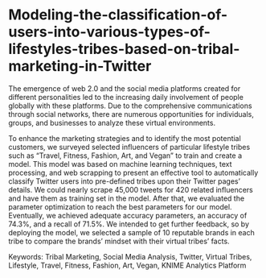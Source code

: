 # Modeling-the-classification-of-users-into-various-types-of-lifestyles-tribes-based-on-tribal-marketing-in-Twitter

The emergence of web 2.0 and the social media platforms created for different personalities led to the increasing daily involvement of people globally with these platforms. Due to the comprehensive communications through social networks, there are numerous opportunities for individuals, groups, and businesses to analyze these virtual environments. 

To enhance the marketing strategies and to identify the most potential customers, we surveyed selected influencers of particular lifestyle tribes such as “Travel, Fitness, Fashion, Art, and Vegan” to train and create a model. This model was based on machine learning techniques, text processing, and web scrapping to present an effective tool to automatically classify Twitter users into pre-defined tribes upon their Twitter pages’ details. We could nearly scrape 45,000 tweets for 420 related influencers and have them as training set in the model. After that, we evaluated the parameter optimization to reach the best parameters for our model. Eventually, we achieved adequate accuracy parameters, an accuracy of 74.3%, and a recall of 71.5%. We intended to get further feedback, so by deploying the model, we selected a sample of 10 reputable brands in each tribe to compare the brands’ mindset with their virtual tribes’ facts. 

Keywords: Tribal Marketing, Social Media Analysis, Twitter, Virtual Tribes, Lifestyle, Travel, Fitness, Fashion, Art, Vegan, KNIME Analytics Platform
